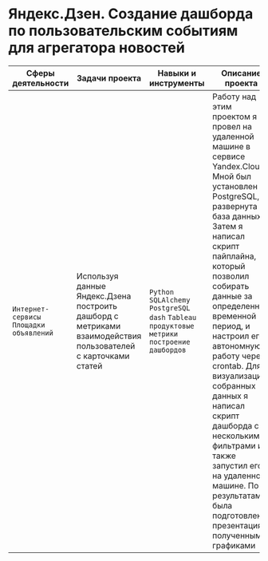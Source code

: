 # Яндекс.Дзен. Создание дашборда по пользовательским событиям для агрегатора новостей

Сферы деятельности | Задачи проекта                                  | Навыки и инструменты         |Описание проекта                                                  |
------------------ | ------------------------------------------------|------------------------------|------------------------------------------------------------------|
`Интернет-сервисы` `Площадки объявлений`| Используя данные Яндекс.Дзена построить дашборд с метриками взаимодействия пользователей с карточками статей| `Python` `SQLAlchemy` `PostgreSQL` `dash` `Tableau` `продуктовые метрики` `построение дашбордов` |Работу над этим проектом я провел на удаленной машине в сервисе Yandex.Cloud. Мной был установлен PostgreSQL, развернута база данных. Затем я написал скрипт пайплайна, который позволил собирать данные за определенный временной период, и настроил его автономную работу через crontab. Для визуализации собранных данных я написал скрипт дашборда с несколькими фильтрами и также запустил его на удаленной машине. По результатам была подготовлена презентация с полученными графиками|

